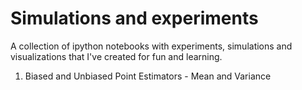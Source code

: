 # Simulations and experiments
A collection of ipython notebooks with experiments, simulations and visualizations that I've created for fun and learning.

1. Biased and Unbiased Point Estimators - Mean and Variance
